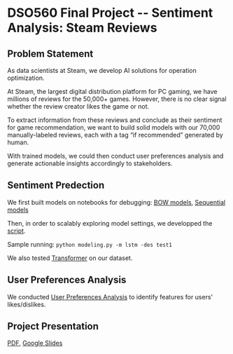 # DSO560 Final Project -- Sentiment Analysis: Steam Reviews 

## Problem Statement
As data scientists at Steam, we develop AI solutions for operation optimization.

At Steam, the largest digital distribution platform for PC gaming, we have millions of reviews for the 50,000+ games. However, there is no clear signal whether the review creator likes the game or not. 

To extract information from these reviews and conclude as their sentiment for game recommendation, we want to build solid models with our 70,000 manually-labeled reviews, each with a tag “if recommended” generated by human.

With trained models, we could then conduct user preferences analysis and generate actionable insights accordingly to stakeholders.

## Sentiment Predection
We first built models on notebooks for debugging:
[BOW models](https://github.com/siqinyan/dso-560-nlp-text-analytics/blob/main/FinalProject/3_modeling_BOW.ipynb), 
[Sequential models](https://github.com/siqinyan/dso-560-nlp-text-analytics/blob/main/FinalProject/3_modeling_sequential.ipynb)

Then, in order to scalably exploring model settings, we developped the [script](https://github.com/siqinyan/dso-560-nlp-text-analytics/blob/main/FinalProject/modeling.py).

Sample running: `python modeling.py -m lstm -des test1`

We also tested [Transformer](https://github.com/siqinyan/dso-560-nlp-text-analytics/blob/main/FinalProject/4_model_comparison.ipynb) on our dataset.

## User Preferences Analysis
We conducted [User Preferences Analysis](https://github.com/siqinyan/dso-560-nlp-text-analytics/blob/main/FinalProject/5_user%20preferences.ipynb) to identify features for users' likes/dislikes.

## Project Presentation
[PDF](https://github.com/siqinyan/dso-560-nlp-text-analytics/blob/main/FinalProject/Project_Slides.pdf),
[Google Slides](https://docs.google.com/presentation/d/14p0jBNGSEDaKNVXczeKHh_m29ZCzIqEqRNUd04M13jw/edit#slide=id.g11c12747495_1_525)